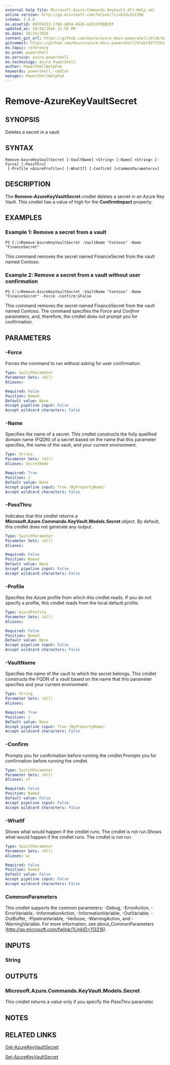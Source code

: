 ```yaml
---
external help file: Microsoft.Azure.Commands.KeyVault.dll-Help.xml
online version: http://go.microsoft.com/fwlink/?LinkId=521398
schema: 2.0.0
ms.assetid: 897F6353-C700-4D34-A52D-A28197DDB2EF
updated_at: 10/24/2016 11:55 PM
ms.date: 10/24/2016
content_git_url: https://github.com/Azure/azure-docs-powershell/blob/master/azureps-cmdlets-docs/ResourceManager/AzureRM.KeyVault/v0.9.8/Remove-AzureKeyVaultSecret.md
gitcommit: https://github.com/Azure/azure-docs-powershell/blob/4377291ee360e58e2c1c5d644155daf6a0279055/azureps-cmdlets-docs/ResourceManager/AzureRM.KeyVault/v0.9.8/Remove-AzureKeyVaultSecret.md
ms.topic: reference
ms.prod: powershell
ms.service: azure-powershell
ms.technology: Azure PowerShell
author: PowerShellHelpPub
keywords: powershell, cmdlet
manager: PowerShellHelpPub
---
```


# Remove-AzureKeyVaultSecret

## SYNOPSIS
Deletes a secret in a vault.

## SYNTAX

```
Remove-AzureKeyVaultSecret [-VaultName] <String> [-Name] <String> [-Force] [-PassThru]
 [-Profile <AzureProfile>] [-WhatIf] [-Confirm] [<CommonParameters>]
```

## DESCRIPTION
The **Remove-AzureKeyVaultSecret** cmdlet deletes a secret in an Azure Key Vault.
This cmdlet has a value of high for the **ConfirmImpact** property.

## EXAMPLES

### Example 1: Remove a secret from a vault
```
PS C:\>Remove-AzureKeyVaultSecret -VaultName "Contoso" -Name "FinanceSecret"
```

This command removes the secret named FinanceSecret from the vault named Contoso.

### Example 2: Remove a secret from a vault without user confirmation
```
PS C:\>Remove-AzureKeyVaultSecret -VaultName "Contoso" -Name "FinanceSecret" -Force -Confirm:$False
```

This command removes the secret named FinanceSecret from the vault named Contoso.
The command specifies the *Force* and *Confirm* parameters, and, therefore, the cmdlet does not prompt you for confirmation.

## PARAMETERS

### -Force
Forces the command to run without asking for user confirmation.

```yaml
Type: SwitchParameter
Parameter Sets: (All)
Aliases: 

Required: False
Position: Named
Default value: None
Accept pipeline input: False
Accept wildcard characters: False
```

### -Name
Specifies the name of a secret.
This cmdlet constructs the fully qualified domain name (FQDN) of a secret based on the name that this parameter specifies, the name of the vault, and your current environment.

```yaml
Type: String
Parameter Sets: (All)
Aliases: SecretName

Required: True
Position: 2
Default value: None
Accept pipeline input: True (ByPropertyName)
Accept wildcard characters: False
```

### -PassThru
Indicates that this cmdlet returns a **Microsoft.Azure.Commands.KeyVault.Models.Secret** object.
By default, this cmdlet does not generate any output.

```yaml
Type: SwitchParameter
Parameter Sets: (All)
Aliases: 

Required: False
Position: Named
Default value: None
Accept pipeline input: False
Accept wildcard characters: False
```

### -Profile
Specifies the Azure profile from which this cmdlet reads.
If you do not specify a profile, this cmdlet reads from the local default profile.

```yaml
Type: AzureProfile
Parameter Sets: (All)
Aliases: 

Required: False
Position: Named
Default value: None
Accept pipeline input: False
Accept wildcard characters: False
```

### -VaultName
Specifies the name of the vault to which the secret belongs.
This cmdlet constructs the FQDN of a vault based on the name that this parameter specifies and your current environment.

```yaml
Type: String
Parameter Sets: (All)
Aliases: 

Required: True
Position: 1
Default value: None
Accept pipeline input: True (ByPropertyName)
Accept wildcard characters: False
```

### -Confirm
Prompts you for confirmation before running the cmdlet.Prompts you for confirmation before running the cmdlet.

```yaml
Type: SwitchParameter
Parameter Sets: (All)
Aliases: cf

Required: False
Position: Named
Default value: False
Accept pipeline input: False
Accept wildcard characters: False
```

### -WhatIf
Shows what would happen if the cmdlet runs.
The cmdlet is not run.Shows what would happen if the cmdlet runs.
The cmdlet is not run.

```yaml
Type: SwitchParameter
Parameter Sets: (All)
Aliases: wi

Required: False
Position: Named
Default value: False
Accept pipeline input: False
Accept wildcard characters: False
```

### CommonParameters
This cmdlet supports the common parameters: -Debug, -ErrorAction, -ErrorVariable, -InformationAction, -InformationVariable, -OutVariable, -OutBuffer, -PipelineVariable, -Verbose, -WarningAction, and -WarningVariable. For more information, see about_CommonParameters (http://go.microsoft.com/fwlink/?LinkID=113216).

## INPUTS

### String

## OUTPUTS

### Microsoft.Azure.Commands.KeyVault.Models.Secret
This cmdlet returns a value only if you specify the *PassThru* parameter.

## NOTES

## RELATED LINKS

[Get-AzureKeyVaultSecret](./Get-AzureKeyVaultSecret.md)

[Set-AzureKeyVaultSecret](./Set-AzureKeyVaultSecret.md)



